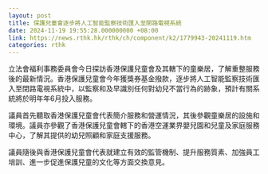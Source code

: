 ```yaml
---
layout: post
title: 保護兒童會逐步將人工智能監察技術匯入至閉路電視系統
date: 2024-11-19 19:55:28.000000000 +08:00
link: https://news.rthk.hk/rthk/ch/component/k2/1779943-20241119.htm
categories: rthk
---
```


立法會福利事務委員會今日探訪香港保護兒童會及其轄下的童樂居，了解重整服務後的最新情況。香港保護兒童會今年獲獎券基金撥款，逐步將人工智能監察技術匯入至閉路電視系統中，以監察和及早識別任何對幼兒不當行為的跡象，預計有關系統將於明年年6月投入服務。

議員首先聽取香港保護兒童會代表簡介服務和營運情況，其後參觀童樂居的設施和環境。議員亦參觀了香港保護兒童會轄下的香港空運業界嬰兒園和兒童及家庭服務中心，了解其提供的幼兒照顧和家庭支援服務。

議員隨後與香港保護兒童會代表就建立有效的監管機制、提升服務質素、加強員工培訓、進一步促進保護兒童的文化等方面交換意見。
